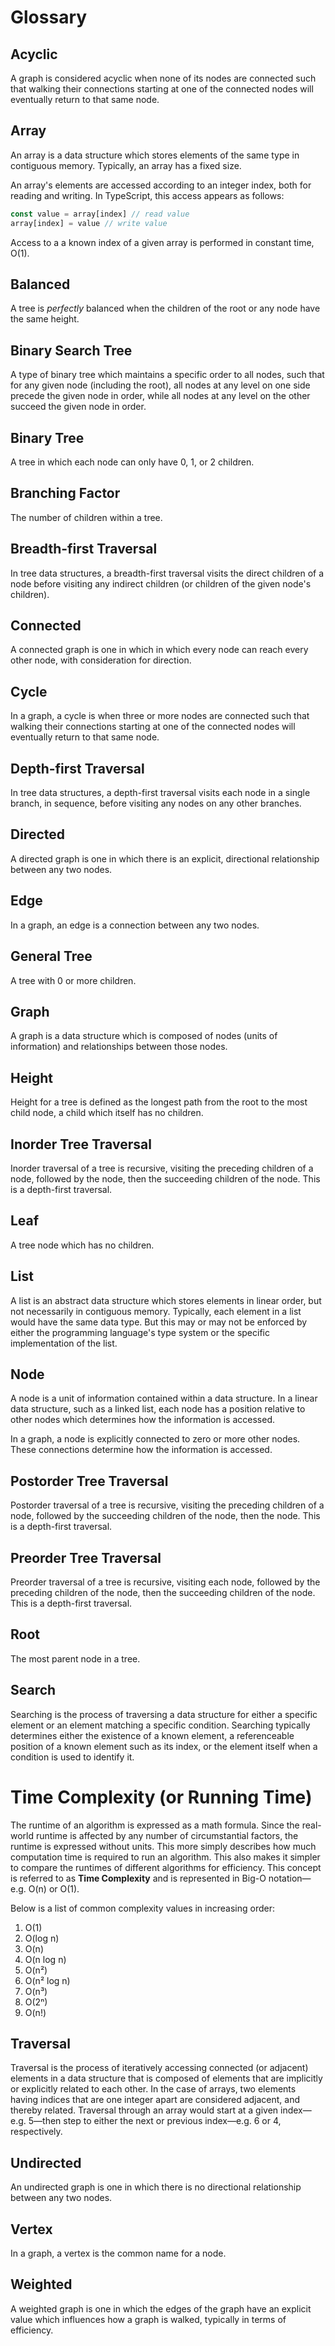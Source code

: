 # Glossary

## Acyclic

A graph is considered acyclic when none of its nodes are connected such that walking their
connections starting at one of the connected nodes will eventually return to that same node.

## Array

An array is a data structure which stores elements of the same type in contiguous memory. Typically,
an array has a fixed size.

An array's elements are accessed according to an integer index, both for reading and writing. In
TypeScript, this access appears as follows:

```ts
const value = array[index] // read value
array[index] = value // write value
```

Access to a a known index of a given array is performed in constant time, O(1).

## Balanced

A tree is _perfectly_ balanced when the children of the root or any node have the same height.

## Binary Search Tree

A type of binary tree which maintains a specific order to all nodes, such that for any given node
(including the root), all nodes at any level on one side precede the given node in order, while all
nodes at any level on the other succeed the given node in order.

## Binary Tree

A tree in which each node can only have 0, 1, or 2 children.

## Branching Factor

The number of children within a tree.

## Breadth-first Traversal

In tree data structures, a breadth-first traversal visits the direct children of a node before
visiting any indirect children (or children of the given node's children).

## Connected

A connected graph is one in which in which every node can reach every other node, with consideration
for direction.

## Cycle

In a graph, a cycle is when three or more nodes are connected such that walking their connections
starting at one of the connected nodes will eventually return to that same node.

## Depth-first Traversal

In tree data structures, a depth-first traversal visits each node in a single branch, in sequence,
before visiting any nodes on any other branches.

## Directed

A directed graph is one in which there is an explicit, directional relationship between any two
nodes.

## Edge

In a graph, an edge is a connection between any two nodes.

## General Tree

A tree with 0 or more children.

## Graph

A graph is a data structure which is composed of nodes (units of information) and relationships
between those nodes.

## Height

Height for a tree is defined as the longest path from the root to the most child node, a child which
itself has no children.

## Inorder Tree Traversal

Inorder traversal of a tree is recursive, visiting the preceding children of a node, followed by the
node, then the succeeding children of the node. This is a depth-first traversal.

## Leaf

A tree node which has no children.

## List

A list is an abstract data structure which stores elements in linear order, but not necessarily in
contiguous memory. Typically, each element in a list would have the same data type. But this may or
may not be enforced by either the programming language's type system or the specific implementation
of the list.

## Node

A node is a unit of information contained within a data structure. In a linear data structure, such
as a linked list, each node has a position relative to other nodes which determines how the
information is accessed.

In a graph, a node is explicitly connected to zero or more other nodes. These connections determine
how the information is accessed.

## Postorder Tree Traversal

Postorder traversal of a tree is recursive, visiting the preceding children of a node, followed by
the succeeding children of the node, then the node. This is a depth-first traversal.

## Preorder Tree Traversal

Preorder traversal of a tree is recursive, visiting each node, followed by the preceding children of
the node, then the succeeding children of the node. This is a depth-first traversal.

## Root

The most parent node in a tree.

## Search

Searching is the process of traversing a data structure for either a specific element or an element
matching a specific condition. Searching typically determines either the existence of a known
element, a referenceable position of a known element such as its index, or the element itself when a
condition is used to identify it.

# Time Complexity (or Running Time)

The runtime of an algorithm is expressed as a math formula. Since the real-world runtime is affected
by any number of circumstantial factors, the runtime is expressed without units. This more simply
describes how much computation time is required to run an algorithm. This also makes it simpler to
compare the runtimes of different algorithms for efficiency. This concept is referred to as **Time
Complexity** and is represented in Big-O notation—e.g. O(n) or O(1).

Below is a list of common complexity values in increasing order:

1. O(1)
2. O(log n)
3. O(n)
4. O(n log n)
5. O(n²)
6. O(n² log n)
7. O(n³)
8. O(2ⁿ)
9. O(n!)

## Traversal

Traversal is the process of iteratively accessing connected (or adjacent) elements in a data
structure that is composed of elements that are implicitly or explicitly related to each other. In
the case of arrays, two elements having indices that are one integer apart are considered adjacent,
and thereby related. Traversal through an array would start at a given index—e.g. 5—then step to
either the next or previous index—e.g. 6 or 4, respectively.

## Undirected

An undirected graph is one in which there is no directional relationship between any two nodes.

## Vertex

In a graph, a vertex is the common name for a node.

## Weighted

A weighted graph is one in which the edges of the graph have an explicit value which influences how
a graph is walked, typically in terms of efficiency.
